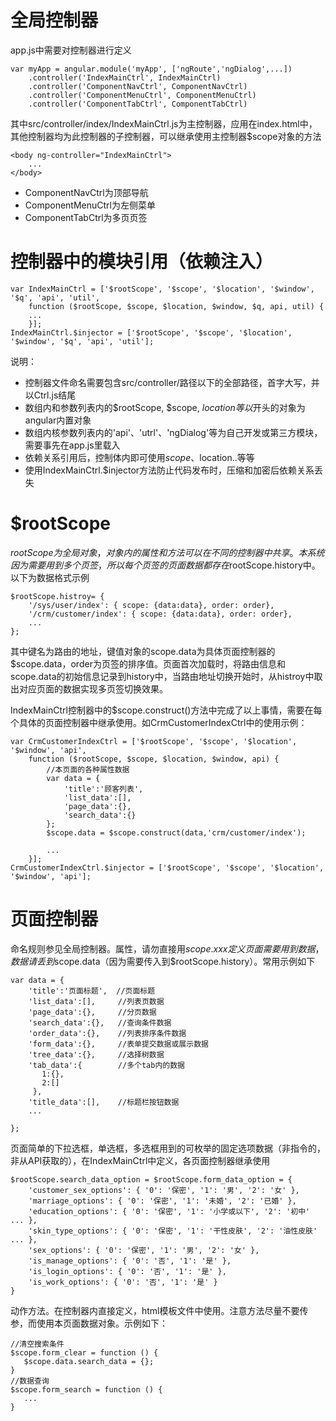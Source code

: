全局控制器
========

app.js中需要对控制器进行定义
```
var myApp = angular.module('myApp', ['ngRoute','ngDialog',...])
    .controller('IndexMainCtrl', IndexMainCtrl)
    .controller('ComponentNavCtrl', ComponentNavCtrl)
    .controller('ComponentMenuCtrl', ComponentMenuCtrl)
    .controller('ComponentTabCtrl', ComponentTabCtrl)
```
其中src/controller/index/IndexMainCtrl.js为主控制器，应用在index.html中，其他控制器均为此控制器的子控制器，可以继承使用主控制器$scope对象的方法
```
<body ng-controller="IndexMainCtrl">
    ...
</body>
```

* ComponentNavCtrl为顶部导航
* ComponentMenuCtrl为左侧菜单
* ComponentTabCtrl为多页页签

控制器中的模块引用（依赖注入）
========================
```
var IndexMainCtrl = ['$rootScope', '$scope', '$location', '$window', '$q', 'api', 'util',
    function ($rootScope, $scope, $location, $window, $q, api, util) {
    ...
    }];
IndexMainCtrl.$injector = ['$rootScope', '$scope', '$location', '$window', '$q', 'api', 'util'];
```

说明：
* 控制器文件命名需要包含src/controller/路径以下的全部路径，首字大写，并以Ctrl.js结尾
* 数组内和参数列表内的$rootScope, $scope, $location等以$开头的对象为angular内置对象
* 数组内核参数列表内的'api'、'utrl'、'ngDialog'等为自己开发或第三方模块，需要事先在app.js里载入
* 依赖关系引用后，控制体内即可使用$scope、$location..等等
* 使用IndexMainCtrl.$injector方法防止代码发布时，压缩和加密后依赖关系丢失

$rootScope
==========
$rootScope为全局对象，对象内的属性和方法可以在不同的控制器中共享。本系统因为需要用到多个页签，所以每个页签的页面数据都存在$rootScope.history中。以下为数据格式示例
```
$rootScope.histroy= {
    '/sys/user/index': { scope: {data:data}, order: order},
    '/crm/customer/index': { scope: {data:data}, order: order},
    ...
};
```
其中键名为路由的地址，键值对象的scope.data为具体页面控制器的$scope.data，order为页签的排序值。页面首次加载时，将路由信息和scope.data的初始信息记录到history中，当路由地址切换开始时，从histroy中取出对应页面的数据实现多页签切换效果。

IndexMainCtrl控制器中的$scope.construct()方法中完成了以上事情，需要在每个具体的页面控制器中继承使用。如CrmCustomerIndexCtrl中的使用示例：
```
var CrmCustomerIndexCtrl = ['$rootScope', '$scope', '$location', '$window', 'api',
    function ($rootScope, $scope, $location, $window, api) {
        //本页面的各种属性数据
        var data = {
            'title':'顾客列表',
            'list_data':[],
            'page_data':{},
            'search_data':{}
        };
        $scope.data = $scope.construct(data,'crm/customer/index');
        
        ...
    }];
CrmCustomerIndexCtrl.$injector = ['$rootScope', '$scope', '$location', '$window', 'api'];
```

页面控制器
========
命名规则参见全局控制器。属性，请勿直接用$scope.xxx 定义页面需要用到数据，数据请丢到$scope.data（因为需要传入到$rootScope.history）。常用示例如下
```
var data = {
    'title':'页面标题',  //页面标题
    'list_data':[],     //列表页数据
    'page_data':{},     //分页数据
    'search_data':{},   //查询条件数据
    'order_data':{},    //列表排序条件数据
    'form_data':{},     //表单提交数据或展示数据
    'tree_data':{},     //选择树数据
    'tab_data':{        //多个tab内的数据
       1:{},
       2:[]
     },
    'title_data':[],    //标题栏按钮数据
    ...         
             
};
```

页面简单的下拉选框，单选框，多选框用到的可枚举的固定选项数据（非指令的，非从API获取的），在IndexMainCtrl中定义，各页面控制器继承使用
```
$rootScope.search_data_option = $rootScope.form_data_option = {
    'customer_sex_options': { '0': '保密', '1': '男', '2': '女' },
    'marriage_options': { '0': '保密', '1': '未婚', '2': '已婚' },
    'education_options': { '0': '保密', '1': '小学或以下', '2': '初中' ... },
    'skin_type_options': { '0': '保密', '1': '干性皮肤', '2': '油性皮肤' ... },
    'sex_options': { '0': '保密', '1': '男', '2': '女' },
    'is_manage_options': { '0': '否', '1': '是' },
    'is_login_options': { '0': '否', '1': '是' },
    'is_work_options': { '0': '否', '1': '是' }
}
```

动作方法。在控制器内直接定义，html模板文件中使用。注意方法尽量不要传参，而使用本页面数据对象。示例如下：
```
//清空搜索条件
$scope.form_clear = function () {
   $scope.data.search_data = {};
}
//数据查询
$scope.form_search = function () {
   ...
}
```